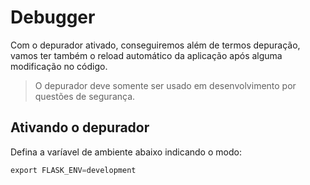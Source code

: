 # Debugger
  
Com o depurador ativado, conseguiremos além de termos depuração, vamos ter também o reload automático da aplicação após alguma modificação no código.  

> O depurador deve somente ser usado em desenvolvimento por questões de segurança.  

## Ativando o depurador
  
Defina a varíavel de ambiente abaixo indicando o modo:
  
```py
export FLASK_ENV=development

```